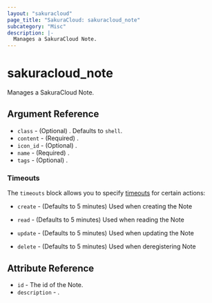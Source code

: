 ```yaml
---
layout: "sakuracloud"
page_title: "SakuraCloud: sakuracloud_note"
subcategory: "Misc"
description: |-
  Manages a SakuraCloud Note.
---
```


# sakuracloud_note

Manages a SakuraCloud Note.

## Argument Reference

* `class` - (Optional) . Defaults to `shell`.
* `content` - (Required) .
* `icon_id` - (Optional) .
* `name` - (Required) .
* `tags` - (Optional) .



### Timeouts

The `timeouts` block allows you to specify [timeouts](https://www.terraform.io/docs/configuration/resources.html#timeouts) for certain actions:

* `create` - (Defaults to 5 minutes) Used when creating the Note

* `read` -   (Defaults to 5 minutes) Used when reading the Note

* `update` - (Defaults to 5 minutes) Used when updating the Note

* `delete` - (Defaults to 5 minutes) Used when deregistering Note



## Attribute Reference

* `id` - The id of the Note.
* `description` - .




